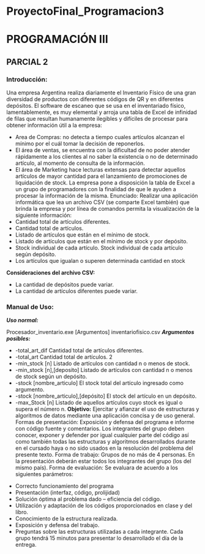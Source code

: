 # ProyectoFinal_Programacion3

# PROGRAMACIÓN III
## PARCIAL 2
### Introducción:
Una empresa Argentina realiza diariamente el Inventario Físico de una gran diversidad de productos con
diferentes códigos de QR y en diferentes depósitos. El software de escaneo que se usa en el inventariado físico,
lamentablemente, es muy elemental y arroja una tabla de Excel de infinidad de filas que resultan humanamente
ilegibles y difíciles de procesar para obtener información útil a la empresa:

* Area de Compras: no detecta a tiempo cuales artículos alcanzan el mínimo por el cuál tomar la decisión de
reponerlos.
* El área de ventas, se encuentra con la dificultad de no poder atender rápidamente a los clientes al no saber
la existencia o no de determinado artículo, al momento de consulta de la información.
* El área de Marketing hace lecturas extensas para detectar aquellos artículos de mayor cantidad para el
lanzamiento de promociones de liquidación de stock.
La empresa pone a disposición la tabla de Excel a un grupo de programadores con la finalidad de que le
ayuden a procesar la información de la misma.
Enunciado:
Realizar una aplicación informática que lea un archivo CSV (se comparte Excel también) que brinda la
empresa y por línea de comandos permita la visualización de la siguiente información:
* Cantidad total de artículos diferentes.
* Cantidad total de artículos.
* Listado de artículos que están en el mínimo de stock.
* Listado de artículos que están en el mínimo de stock y por depósito.
* Stock individual de cada artículo.
  Stock individual de cada artículo según depósito.
* Los artículos que igualan o superen determinada cantidad en stock

**Consideraciones del archivo CSV:**
  
* La cantidad de depósitos puede variar.
* La cantidad de artículos diferentes puede variar.
### Manual de Uso:
 ***Uso normal:***
 
 
 Procesador_inventario.exe [Argumentos] inventariofisico.csv
***Argumentos posibles:***



- -total_art_dif Cantidad total de artículos diferentes.
- -total_art Cantidad total de artículos.
2
- -min_stock [n] Listado de artículos con cantidad n o menos de stock.
- -min_stock [n],[deposito] Listado de artículos con cantidad n o menos de stock según un depósito.
- -stock [nombre_articulo] El stock total del artículo ingresado como argumento.
- -stock [nombre_articulo],[depósito] El stock del artículo en un depósito.
- -max_Stock [n] Listado de aquellos artículos cuyo stock es igual o supera el número n.
**Objetivo:** Ejercitar y afianzar el uso de estructuras y algoritmos de datos mediante una aplicación concisa y de uso
general.
Formas de presentación: Exposición y defensa del programa e informe con código fuente y comentarios. Los
integrantes del grupo deben conocer, exponer y defender por igual cualquier parte del
código así como también todas las estructuras y algoritmos desarrollados durante en el
cursado haya o no sido usados en la resolución del problema del presente texto. Forma de
trabajo: Grupos de no más de 4 personas. En la presentación deberán estar todos los
integrantes del grupo (los del mismo país).
Forma de evaluación: Se evaluara de acuerdo a los siguientes parámetros:
* Correcto funcionamiento del programa
* Presentación (interfaz, código, prolijidad)
* Solución óptima al problema dado – eficiencia del código.
* Utilización y adaptación de los códigos proporcionados en clase y del libro.
* Conocimiento de la estructura realizada.
* Exposición y defensa del trabajo.
* Preguntas sobre las estructuras utilizadas a cada integrante.
Cada grupo tendrá 15 minutos para presentar lo desarrollado el día de la entrega.
